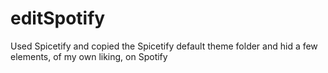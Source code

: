 # editSpotify
 Used Spicetify and copied the Spicetify default theme folder and hid a few elements, of my own liking, on Spotify
